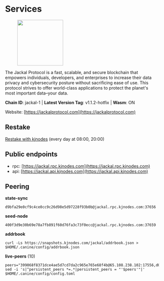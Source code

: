 # Services

<figure><img src="https://raw.githubusercontent.com/kj89/testnet_manuals/main/pingpub/logos/jackal.png" width="150" alt=""><figcaption></figcaption></figure>

The Jackal Protocol is a fast, scalable, and secure blockchain that empowers  individuals, developers, and enterprises to increase their data privacy and  cybersecurity posture without sacrificing ease of use. This protocol strives  to offer world-class applications to protect the planet's most important data–your data.

**Chain ID**: jackal-1 | **Latest Version Tag**: v1.1.2-hotfix | **Wasm**: ON

Website: [https://jackalprotocol.com](https://jackalprotocol.com)

## Restake

[Restake with kjnodes](https://restake.app/jackal/jklvaloper1tr3wm3mdkz0tda6t7vavqnn7fe2g4un0f67xmt) (every day at 08:00, 20:00)
## Public endpoints

* rpc: [https://jackal.rpc.kjnodes.com](https://jackal.rpc.kjnodes.com)
* api: [https://jackal.api.kjnodes.com](https://jackal.api.kjnodes.com)

## Peering

**state-sync**

```
d9bfa29e0cf9c4ce0cc9c26d98e5d97228f93b0b@jackal.rpc.kjnodes.com:37656
```

**seed-node**

```
400f3d9e30b69e78a7fb891f60d76fa3c73f0ecc@jackal.rpc.kjnodes.com:37659
```

**addrbook**
```
curl -Ls https://snapshots.kjnodes.com/jackal/addrbook.json > $HOME/.canine/config/addrbook.json
```

**live-peers** (10)
```
peers="399068f8371dce4ae5d7cd7da2c965e765e68f4b@65.108.238.102:17556,d0313585956c8e7969993c1577f4969739b19bb7@85.10.238.147:26656,2ec46ff04ebfafc19f505feaaf00943c15bb2757@185.16.38.149:26656,e258f57604c59fc02d07b9669ae64f00bb45a20c@162.205.240.139:37656,d9bfa29e0cf9c4ce0cc9c26d98e5d97228f93b0b@65.109.88.38:37656,bc6ce122e5809b06dcf90742ee40091f3ee6bcee@142.132.248.253:42656,83d66a37202785b09aee4e3ae1b50d2ddfbf860c@162.19.89.8:10856,5a4d1a83c877dd5db378ef5f897824273c2d4beb@141.95.72.198:36656,0b8bbc839c20b07ac5999bca7d905d53274c5f2d@24.158.14.214:36656,173c43436e2287f3660c344a5fd2386da4a61968@65.109.92.241:11126"
sed -i 's|^persistent_peers *=.*|persistent_peers = "'$peers'"|' $HOME/.canine/config/config.toml
```
